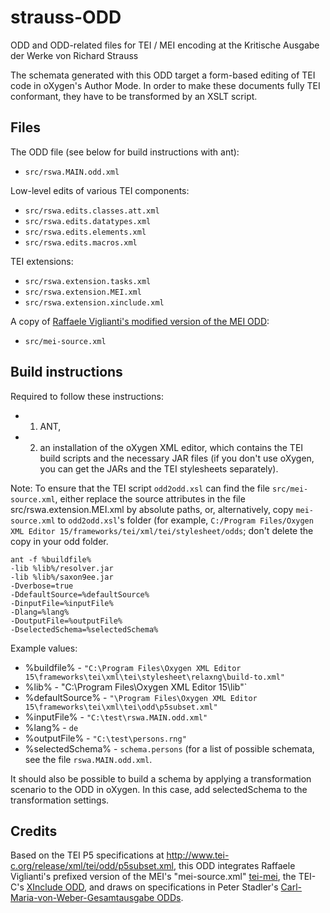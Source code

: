 strauss-ODD
===========

ODD and ODD-related files for TEI / MEI encoding at the Kritische Ausgabe der Werke von Richard Strauss

The schemata generated with this ODD target a form-based editing of TEI code in oXygen's Author Mode. In order to make these documents fully TEI conformant, they have to be transformed by an XSLT script. 
 
Files
-----

The ODD file (see below for build instructions with ant):

- `src/rswa.MAIN.odd.xml`

Low-level edits of various TEI components:

- `src/rswa.edits.classes.att.xml`
- `src/rswa.edits.datatypes.xml`
- `src/rswa.edits.elements.xml`
- `src/rswa.edits.macros.xml`

TEI extensions:

- `src/rswa.extension.tasks.xml`
- `src/rswa.extension.MEI.xml`
- `src/rswa.extension.xinclude.xml`

A copy of [Raffaele Viglianti's modified version of the MEI ODD](https://github.com/TEI-Music-SIG/tei-mei/):

- `src/mei-source.xml`


Build instructions
------------------

Required to follow these instructions: 
- 1. ANT, 
- 2. an installation of the oXygen XML editor, which contains the TEI build scripts and the necessary JAR files (if you don't use oXygen, you can get the JARs and the TEI stylesheets separately).

Note: To ensure that the TEI script `odd2odd.xsl` can find the file `src/mei-source.xml`, either replace the source attributes in the file src/rswa.extension.MEI.xml by absolute paths, or, alternatively, copy `mei-source.xml` to `odd2odd.xsl`'s folder (for example, `C:/Program Files/Oxygen XML Editor 15/frameworks/tei/xml/tei/stylesheet/odds`; don't delete the copy in your odd folder.

```
ant -f %buildfile% 
-lib %lib%/resolver.jar 
-lib %lib%/saxon9ee.jar 
-Dverbose=true 
-DdefaultSource=%defaultSource% 
-DinputFile=%inputFile% 
-Dlang=%lang% 
-DoutputFile=%outputFile% 
-DselectedSchema=%selectedSchema%
```

Example values:
- %buildfile% - `"C:\Program Files\Oxygen XML Editor 15\frameworks\tei\xml\tei\stylesheet\relaxng\build-to.xml"`
- %lib% -  "C:\Program Files\Oxygen XML Editor 15\lib"`
- %defaultSource% - `"\Program Files\Oxygen XML Editor 15\frameworks\tei\xml\tei\odd\p5subset.xml"`
- %inputFile% - `"C:\test\rswa.MAIN.odd.xml"`
- %lang% - `de`
- %outputFile% - `"C:\test\persons.rng"`
- %selectedSchema% - `schema.persons` (for a list of possible schemata, see the file `rswa.MAIN.odd.xml`.

It should also be possible to build a schema by applying a transformation scenario to the ODD in oXygen. In this case, add selectedSchema to the transformation settings.


Credits
-------

Based on the TEI P5 specifications at http://www.tei-c.org/release/xml/tei/odd/p5subset.xml, this ODD integrates Raffaele Viglianti's prefixed version of the MEI's "mei-source.xml" [tei-mei](https://github.com/TEI-Music-SIG/tei-mei/), the TEI-C's [XInclude ODD](http://www.tei-c.org/release/xml/tei/custom/odd/tei_xinclude.odd), and draws on specifications in Peter Stadler's [Carl-Maria-von-Weber-Gesamtausgabe ODDs](https://github.com/Edirom/WeGA-ODD).
